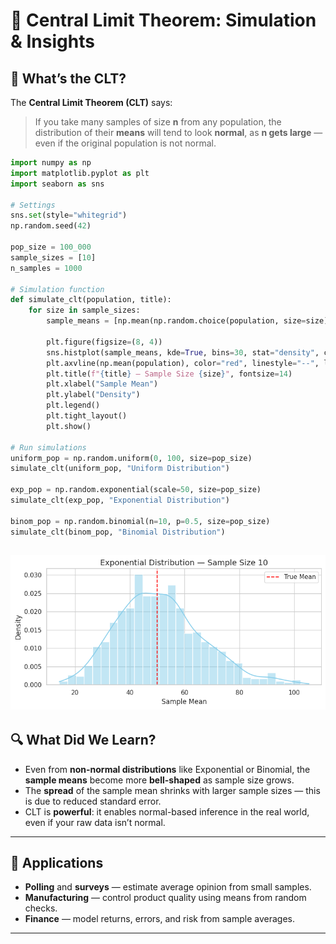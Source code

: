 # 🧪 Central Limit Theorem: Simulation & Insights

## 🧠 What’s the CLT?

The **Central Limit Theorem (CLT)** says:

> If you take many samples of size **n** from any population, the distribution of their **means** will tend to look **normal**, as **n gets large** — even if the original population is not normal.


```python
import numpy as np
import matplotlib.pyplot as plt
import seaborn as sns

# Settings
sns.set(style="whitegrid")
np.random.seed(42)

pop_size = 100_000
sample_sizes = [10]
n_samples = 1000

# Simulation function
def simulate_clt(population, title):
    for size in sample_sizes:
        sample_means = [np.mean(np.random.choice(population, size=size)) for _ in range(n_samples)]

        plt.figure(figsize=(8, 4))
        sns.histplot(sample_means, kde=True, bins=30, stat="density", color="skyblue")
        plt.axvline(np.mean(population), color="red", linestyle="--", label="True Mean")
        plt.title(f"{title} — Sample Size {size}", fontsize=14)
        plt.xlabel("Sample Mean")
        plt.ylabel("Density")
        plt.legend()
        plt.tight_layout()
        plt.show()

# Run simulations
uniform_pop = np.random.uniform(0, 100, size=pop_size)
simulate_clt(uniform_pop, "Uniform Distribution")

exp_pop = np.random.exponential(scale=50, size=pop_size)
simulate_clt(exp_pop, "Exponential Distribution")

binom_pop = np.random.binomial(n=10, p=0.5, size=pop_size)
simulate_clt(binom_pop, "Binomial Distribution")
```
![alt text](image-2.png)
---

## 🔍 What Did We Learn?

* Even from **non-normal distributions** like Exponential or Binomial, the **sample means** become more **bell-shaped** as sample size grows.
* The **spread** of the sample mean shrinks with larger sample sizes — this is due to reduced standard error.
* CLT is **powerful**: it enables normal-based inference in the real world, even if your raw data isn’t normal.

---

## 💼 Applications

* **Polling** and **surveys** — estimate average opinion from small samples.
* **Manufacturing** — control product quality using means from random checks.
* **Finance** — model returns, errors, and risk from sample averages.

---


